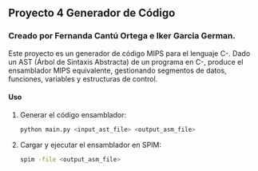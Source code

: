 ## Proyecto 4 Generador de Código
### Creado por Fernanda Cantú Ortega e Iker Garcia German.

Este proyecto es un generador de código MIPS para el lenguaje C-. Dado un AST (Árbol de Sintaxis Abstracta) de un programa en C-, produce el ensamblador MIPS equivalente, gestionando segmentos de datos, funciones, variables y estructuras de control.

#### Uso

1. Generar el código ensamblador:
   ```bash
   python main.py <input_ast_file> <output_asm_file>
   ```

2. Cargar y ejecutar el ensamblador en SPIM:
   ```bash
   spim -file <output_asm_file>
   ```